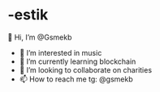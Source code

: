 # -estik
 👋 Hi, I’m @Gsmekb
- 👀 I’m interested in music
- 🌱 I’m currently learning blockchain
- 💞️ I’m looking to collaborate on charities
- 📫 How to reach me tg: @gsmekb
